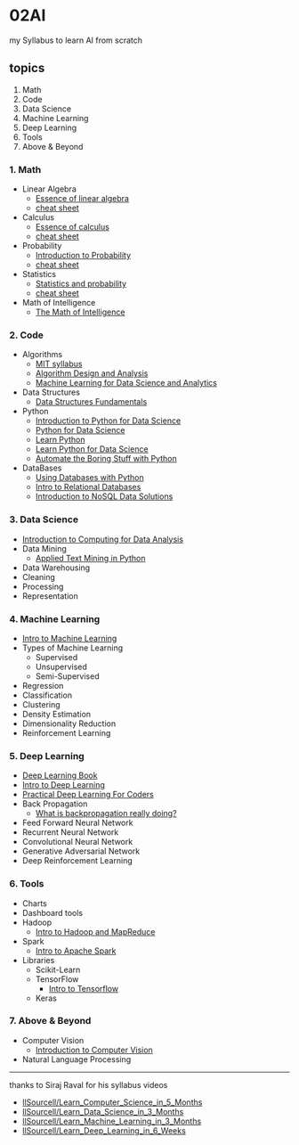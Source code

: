 # 02AI

my Syllabus to learn AI from scratch

## topics

1. Math
2. Code
3. Data Science
4. Machine Learning
5. Deep Learning
6. Tools
7. Above & Beyond

### 1. Math

- Linear Algebra
  - [Essence of linear algebra](https://www.youtube.com/playlist?list=PLZHQObOWTQDPD3MizzM2xVFitgF8hE_ab)
  - [cheat sheet](https://www.souravsengupta.com/cds2016/lectures/Savov_Notes.pdf)
- Calculus
  - [Essence of calculus](https://www.youtube.com/playlist?list=PLZHQObOWTQDMsr9K-rj53DwVRMYO3t5Yr)
  - [cheat sheet](http://tutorial.math.lamar.edu/pdf/Calculus_Cheat_Sheet_All.pdf)
- Probability
  - [Introduction to Probability](https://www.edx.org/course/introduction-probability-science-mitx-6-041x-2)
  - [cheat sheet](https://static1.squarespace.com/static/54bf3241e4b0f0d81bf7ff36/t/55e9494fe4b011aed10e48e5/1441352015658/probability_cheatsheet.pdf)
- Statistics
  - [Statistics and probability](https://www.khanacademy.org/math/statistics-probability)
  - [cheat sheet](http://web.mit.edu/~csvoss/Public/usabo/stats_handout.pdf)
- Math of Intelligence
  - [The Math of Intelligence](https://www.youtube.com/playlist?list=PL2-dafEMk2A7mu0bSksCGMJEmeddU_H4D)

### 2. Code

- Algorithms
  - [MIT syllabus](https://courses.csail.mit.edu/6.006/fall11/notes.shtml)
  - [Algorithm Design and Analysis](https://www.edx.org/course/algorithm-design-analysis-pennx-sd3x)
  - [Machine Learning for Data Science and Analytics](https://courses.edx.org/courses/course-v1:ColumbiaX+DS102X+2T2018/course/)
- Data Structures
  - [Data Structures Fundamentals](https://www.edx.org/course/data-structures-fundamentals-uc-san-diegox-algs201x)
- Python
  - [Introduction to Python for Data Science](https://www.edx.org/course/introduction-python-data-science-2)
  - [Python for Data Science](https://www.edx.org/course/python-for-data-science-0)
  - [Learn Python](https://www.codecademy.com/learn/learn-python)
  - [Learn Python for Data Science](https://www.youtube.com/playlist?list=PL2-dafEMk2A6QKz1mrk1uIGfHkC1zZ6UU)
  - [Automate the Boring Stuff with Python](https://automatetheboringstuff.com/)
- DataBases
  - [Using Databases with Python](https://www.coursera.org/learn/python-databases)
  - [Intro to Relational Databases](https://in.udacity.com/course/intro-to-relational-databases--ud197)
  - [Introduction to NoSQL Data Solutions](https://www.edx.org/course/introduction-to-nosql-data-solutions-2)
  
### 3. Data Science

- [Introduction to Computing for Data Analysis](https://www.edx.org/course/introduction-to-computing-for-data-analysis)
- Data Mining
  - [Applied Text Mining in Python](https://www.coursera.org/learn/python-text-mining)
- Data Warehousing
- Cleaning
- Processing
- Representation

### 4. Machine Learning

- [Intro to Machine Learning](https://eu.udacity.com/course/intro-to-machine-learning--ud120)
- Types of Machine Learning
  - Supervised
  - Unsupervised 
  - Semi-Supervised
- Regression
- Classification
- Clustering
- Density Estimation
- Dimensionality Reduction
- Reinforcement Learning

### 5. Deep Learning

- [Deep Learning Book](https://www.deeplearningbook.org/)
- [Intro to Deep Learning](https://www.youtube.com/playlist?list=PL2-dafEMk2A7YdKv4XfKpfbTH5z6rEEj3)
- [Practical Deep Learning For Coders](https://course.fast.ai/)
- Back Propagation
  - [What is backpropagation really doing?](https://www.youtube.com/watch?v=Ilg3gGewQ5U)
- Feed Forward Neural Network
- Recurrent Neural Network
- Convolutional Neural Network
- Generative Adversarial Network
- Deep Reinforcement Learning

### 6. Tools

- Charts
- Dashboard tools
- Hadoop
  - [Intro to Hadoop and MapReduce](https://in.udacity.com/course/intro-to-hadoop-and-mapreduce--ud617)
- Spark
  - [Intro to Apache Spark](https://stanford.edu/~rezab/sparkclass/slides/itas_workshop.pdf)
- Libraries
  - Scikit-Learn
  - TensorFlow
    - [Intro to Tensorflow](https://www.youtube.com/playlist?list=PL2-dafEMk2A7EEME489DsI468AB0wQsMV)
  - Keras

### 7. Above & Beyond

- Computer Vision
  - [Introduction to Computer Vision](https://in.udacity.com/course/introduction-to-computer-vision--ud810)
- Natural Language Processing

---
thanks to Siraj Raval for his syllabus videos

- [llSourcell/Learn_Computer_Science_in_5_Months](https://github.com/llSourcell/Learn_Computer_Science_in_5_Months)
- [llSourcell/Learn_Data_Science_in_3_Months](https://github.com/llSourcell/Learn_Data_Science_in_3_Months)
- [llSourcell/Learn_Machine_Learning_in_3_Months](https://github.com/llSourcell/Learn_Machine_Learning_in_3_Months)
- [llSourcell/Learn_Deep_Learning_in_6_Weeks](https://github.com/llSourcell/Learn_Deep_Learning_in_6_Weeks)
